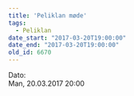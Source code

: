 ```yaml
---
title: 'Peliklan møde'
tags:
  - Peliklan
date_start: "2017-03-20T19:00:00"
date_end: "2017-03-20T19:00:00"
old_id: 6670
---
```

<div class="field field-type-datetime field-field-tidspunkt">
    <div class="field-items">
            <div class="field-item odd">
                      <div class="field-label-inline-first">
              Dato:&nbsp;</div>
                    Man, 20.03.2017 20:00        </div>
        </div>
</div>